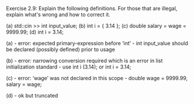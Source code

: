 Exercise 2.9:
Explain the following definitions. For those that are illegal,
explain what's wrong and how to correct it.

(a) std::cin >> int input_value;
(b) int i = { 3.14 };
(c) double salary = wage = 9999.99;
(d) int i = 3.14;

(a) - error: expected primary-expression before ‘int’
    - int input_value should be declared (possibly defined) prior to usage

(b) - error: narrowing conversion required which is an error in list initialization standard
    - use int i (3.14); or int i = 3.14;

(c) - error: ‘wage’ was not declared in this scope
    - double wage = 9999.99, salary = wage;

(d) - ok but truncated
